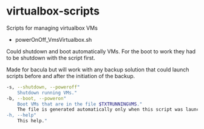 # virtualbox-scripts
Scripts for managing virtualbox VMs

* powerOnOff_VmsVirtualbox.sh

Could shutdown and boot automatically VMs. For the boot to work they had to be
shutdown with the script first.

Made for bacula but will work with any backup solution that could
launch scripts before and after the initiation of the backup.

```bash
-s, --shutdown, --poweroff"
    Shutdown running VMs."
-b, --boot, --poweron"
    Boot VMs that are in the file $TXTRUNNINGVMS."
    The file is generated automatically only when this script was launched with the -p option before"
-h, --help"
    This help."
```
